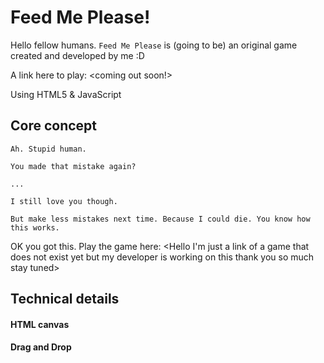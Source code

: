# Feed Me Please!

Hello fellow humans. `Feed Me Please` is (going to be) an original game created and developed by me :D

A link here to play: <empty now> <coming out soon!>

Using HTML5 & JavaScript

## Core concept

```
Ah. Stupid human.

You made that mistake again?

...

I still love you though.

But make less mistakes next time. Because I could die. You know how this works.
```

OK you got this. Play the game here: <Hello I'm just a link of a game that does not exist yet but my developer is working on this thank you so much stay tuned>

## Technical details

#### HTML canvas

#### Drag and Drop
